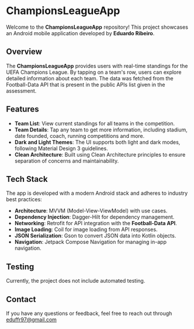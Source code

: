 # ChampionsLeagueApp

Welcome to the **ChampionsLeagueApp** repository! This project showcases an Android mobile application developed by **Eduardo Ribeiro**.

## Overview

The **ChampionsLeagueApp** provides users with real-time standings for the UEFA Champions League. By tapping on a team's row, users can explore detailed information about each team. The data was fetched from the Football-Data API that is present in the public APIs list given in the assessment.

## Features

- **Team List**: View current standings for all teams in the competition.
- **Team Details**: Tap any team to get more information, including stadium, date founded, coach, running competitions and more.
- **Dark and Light Themes**: The UI supports both light and dark modes, following Material Design 3 guidelines.
- **Clean Architecture**: Built using Clean Architecture principles to ensure separation of concerns and maintainability.

## Tech Stack

The app is developed with a modern Android stack and adheres to industry best practices:

- **Architecture**: MVVM (Model-View-ViewModel) with use cases.
- **Dependency Injection**: Dagger-Hilt for dependency management.
- **Networking**: Retrofit for API integration with the **Football-Data API**.
- **Image Loading**: Coil for image loading from API responses.
- **JSON Serialization**: Gson to convert JSON data into Kotlin objects.
- **Navigation**: Jetpack Compose Navigation for managing in-app navigation.

## Testing

Currently, the project does not include automated testing.

## Contact

If you have any questions or feedback, feel free to reach out through eduffr97@gmail.com

